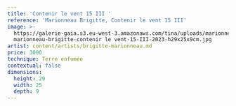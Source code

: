 ```yaml
---
title: 'Contenir le vent 15 III '
reference: 'Marionneau Brigitte, Contenir le vent 15 III'
image: >-
  https://galerie-gaia.s3.eu-west-3.amazonaws.com/tina/uploads/marionneau-brigitte/galerie-gaia-
  marionneau-brigitte-contenir le vent-15-III-2023-h29x25x9cm.jpg
artist: content/artists/brigitte-marionneau.md
price: 3000
technique: Terre enfumée
contextual: false
dimensions:
  height: 29
  width: 25
  depth: 9
---
```


